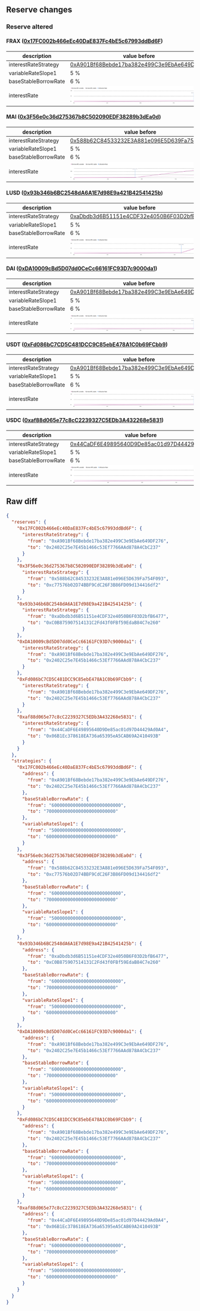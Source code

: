 ## Reserve changes

### Reserve altered

#### FRAX ([0x17FC002b466eEc40DaE837Fc4bE5c67993ddBd6F](https://arbiscan.io/address/0x17FC002b466eEc40DaE837Fc4bE5c67993ddBd6F))

| description | value before | value after |
| --- | --- | --- |
| interestRateStrategy | [0xA901Bf68Bebde17ba382e499C3e9EbAe649DF276](https://arbiscan.io/address/0xA901Bf68Bebde17ba382e499C3e9EbAe649DF276) | [0x2402C25e7E45b1466c53Ef7766AAd878A4CbC237](https://arbiscan.io/address/0x2402C25e7E45b1466c53Ef7766AAd878A4CbC237) |
| variableRateSlope1 | 5 % | 6 % |
| baseStableBorrowRate | 6 % | 7 % |
| interestRate | ![before](/.assets/778cfb2b303d62a54ef78954bed3610452c1c634.svg) | ![after](/.assets/471bf36a0704f0fb8e9dd43041d549e5e7198527.svg) |

#### MAI ([0x3F56e0c36d275367b8C502090EDF38289b3dEa0d](https://arbiscan.io/address/0x3F56e0c36d275367b8C502090EDF38289b3dEa0d))

| description | value before | value after |
| --- | --- | --- |
| interestRateStrategy | [0x588b62C84533232E3A881e096E5D639Fa754F093](https://arbiscan.io/address/0x588b62C84533232E3A881e096E5D639Fa754F093) | [0xc77576b02D74BBF9CdC26F3B86FD09d134416df2](https://arbiscan.io/address/0xc77576b02D74BBF9CdC26F3B86FD09d134416df2) |
| variableRateSlope1 | 5 % | 6 % |
| baseStableBorrowRate | 6 % | 7 % |
| interestRate | ![before](/.assets/6f907e63a671e99815bf95c63f7e0e16dc04ccac.svg) | ![after](/.assets/5316fd25bc1be6cb09428d8c78d63243d4723c48.svg) |

#### LUSD ([0x93b346b6BC2548dA6A1E7d98E9a421B42541425b](https://arbiscan.io/address/0x93b346b6BC2548dA6A1E7d98E9a421B42541425b))

| description | value before | value after |
| --- | --- | --- |
| interestRateStrategy | [0xaDbdb3d6B51151e4CDF32e4050B6F03D2bfB6477](https://arbiscan.io/address/0xaDbdb3d6B51151e4CDF32e4050B6F03D2bfB6477) | [0xC0B875907514131C2Fd43f0FBf59EdaB84C7e260](https://arbiscan.io/address/0xC0B875907514131C2Fd43f0FBf59EdaB84C7e260) |
| variableRateSlope1 | 5 % | 6 % |
| baseStableBorrowRate | 6 % | 7 % |
| interestRate | ![before](/.assets/df5f8d4e981d7df1fa5125ff64ae540b4c74d29b.svg) | ![after](/.assets/dc936825b052222d6d3ba80110bf44c7c8d27b10.svg) |

#### DAI ([0xDA10009cBd5D07dd0CeCc66161FC93D7c9000da1](https://arbiscan.io/address/0xDA10009cBd5D07dd0CeCc66161FC93D7c9000da1))

| description | value before | value after |
| --- | --- | --- |
| interestRateStrategy | [0xA901Bf68Bebde17ba382e499C3e9EbAe649DF276](https://arbiscan.io/address/0xA901Bf68Bebde17ba382e499C3e9EbAe649DF276) | [0x2402C25e7E45b1466c53Ef7766AAd878A4CbC237](https://arbiscan.io/address/0x2402C25e7E45b1466c53Ef7766AAd878A4CbC237) |
| variableRateSlope1 | 5 % | 6 % |
| baseStableBorrowRate | 6 % | 7 % |
| interestRate | ![before](/.assets/778cfb2b303d62a54ef78954bed3610452c1c634.svg) | ![after](/.assets/471bf36a0704f0fb8e9dd43041d549e5e7198527.svg) |

#### USDT ([0xFd086bC7CD5C481DCC9C85ebE478A1C0b69FCbb9](https://arbiscan.io/address/0xFd086bC7CD5C481DCC9C85ebE478A1C0b69FCbb9))

| description | value before | value after |
| --- | --- | --- |
| interestRateStrategy | [0xA901Bf68Bebde17ba382e499C3e9EbAe649DF276](https://arbiscan.io/address/0xA901Bf68Bebde17ba382e499C3e9EbAe649DF276) | [0x2402C25e7E45b1466c53Ef7766AAd878A4CbC237](https://arbiscan.io/address/0x2402C25e7E45b1466c53Ef7766AAd878A4CbC237) |
| variableRateSlope1 | 5 % | 6 % |
| baseStableBorrowRate | 6 % | 7 % |
| interestRate | ![before](/.assets/778cfb2b303d62a54ef78954bed3610452c1c634.svg) | ![after](/.assets/471bf36a0704f0fb8e9dd43041d549e5e7198527.svg) |

#### USDC ([0xaf88d065e77c8cC2239327C5EDb3A432268e5831](https://arbiscan.io/address/0xaf88d065e77c8cC2239327C5EDb3A432268e5831))

| description | value before | value after |
| --- | --- | --- |
| interestRateStrategy | [0x44CaDF6E49895640D9De85ac01d97D44429Ad0A4](https://arbiscan.io/address/0x44CaDF6E49895640D9De85ac01d97D44429Ad0A4) | [0x06B1Ec378618EA736a65395eA5CAB69A2410493B](https://arbiscan.io/address/0x06B1Ec378618EA736a65395eA5CAB69A2410493B) |
| variableRateSlope1 | 5 % | 6 % |
| baseStableBorrowRate | 6 % | 7 % |
| interestRate | ![before](/.assets/08ca8bada153f02ef4b956d14c72dad8303f52a6.svg) | ![after](/.assets/e18a415b118acfcc7864c3e185449673148c205b.svg) |

## Raw diff

```json
{
  "reserves": {
    "0x17FC002b466eEc40DaE837Fc4bE5c67993ddBd6F": {
      "interestRateStrategy": {
        "from": "0xA901Bf68Bebde17ba382e499C3e9EbAe649DF276",
        "to": "0x2402C25e7E45b1466c53Ef7766AAd878A4CbC237"
      }
    },
    "0x3F56e0c36d275367b8C502090EDF38289b3dEa0d": {
      "interestRateStrategy": {
        "from": "0x588b62C84533232E3A881e096E5D639Fa754F093",
        "to": "0xc77576b02D74BBF9CdC26F3B86FD09d134416df2"
      }
    },
    "0x93b346b6BC2548dA6A1E7d98E9a421B42541425b": {
      "interestRateStrategy": {
        "from": "0xaDbdb3d6B51151e4CDF32e4050B6F03D2bfB6477",
        "to": "0xC0B875907514131C2Fd43f0FBf59EdaB84C7e260"
      }
    },
    "0xDA10009cBd5D07dd0CeCc66161FC93D7c9000da1": {
      "interestRateStrategy": {
        "from": "0xA901Bf68Bebde17ba382e499C3e9EbAe649DF276",
        "to": "0x2402C25e7E45b1466c53Ef7766AAd878A4CbC237"
      }
    },
    "0xFd086bC7CD5C481DCC9C85ebE478A1C0b69FCbb9": {
      "interestRateStrategy": {
        "from": "0xA901Bf68Bebde17ba382e499C3e9EbAe649DF276",
        "to": "0x2402C25e7E45b1466c53Ef7766AAd878A4CbC237"
      }
    },
    "0xaf88d065e77c8cC2239327C5EDb3A432268e5831": {
      "interestRateStrategy": {
        "from": "0x44CaDF6E49895640D9De85ac01d97D44429Ad0A4",
        "to": "0x06B1Ec378618EA736a65395eA5CAB69A2410493B"
      }
    }
  },
  "strategies": {
    "0x17FC002b466eEc40DaE837Fc4bE5c67993ddBd6F": {
      "address": {
        "from": "0xA901Bf68Bebde17ba382e499C3e9EbAe649DF276",
        "to": "0x2402C25e7E45b1466c53Ef7766AAd878A4CbC237"
      },
      "baseStableBorrowRate": {
        "from": "60000000000000000000000000",
        "to": "70000000000000000000000000"
      },
      "variableRateSlope1": {
        "from": "50000000000000000000000000",
        "to": "60000000000000000000000000"
      }
    },
    "0x3F56e0c36d275367b8C502090EDF38289b3dEa0d": {
      "address": {
        "from": "0x588b62C84533232E3A881e096E5D639Fa754F093",
        "to": "0xc77576b02D74BBF9CdC26F3B86FD09d134416df2"
      },
      "baseStableBorrowRate": {
        "from": "60000000000000000000000000",
        "to": "70000000000000000000000000"
      },
      "variableRateSlope1": {
        "from": "50000000000000000000000000",
        "to": "60000000000000000000000000"
      }
    },
    "0x93b346b6BC2548dA6A1E7d98E9a421B42541425b": {
      "address": {
        "from": "0xaDbdb3d6B51151e4CDF32e4050B6F03D2bfB6477",
        "to": "0xC0B875907514131C2Fd43f0FBf59EdaB84C7e260"
      },
      "baseStableBorrowRate": {
        "from": "60000000000000000000000000",
        "to": "70000000000000000000000000"
      },
      "variableRateSlope1": {
        "from": "50000000000000000000000000",
        "to": "60000000000000000000000000"
      }
    },
    "0xDA10009cBd5D07dd0CeCc66161FC93D7c9000da1": {
      "address": {
        "from": "0xA901Bf68Bebde17ba382e499C3e9EbAe649DF276",
        "to": "0x2402C25e7E45b1466c53Ef7766AAd878A4CbC237"
      },
      "baseStableBorrowRate": {
        "from": "60000000000000000000000000",
        "to": "70000000000000000000000000"
      },
      "variableRateSlope1": {
        "from": "50000000000000000000000000",
        "to": "60000000000000000000000000"
      }
    },
    "0xFd086bC7CD5C481DCC9C85ebE478A1C0b69FCbb9": {
      "address": {
        "from": "0xA901Bf68Bebde17ba382e499C3e9EbAe649DF276",
        "to": "0x2402C25e7E45b1466c53Ef7766AAd878A4CbC237"
      },
      "baseStableBorrowRate": {
        "from": "60000000000000000000000000",
        "to": "70000000000000000000000000"
      },
      "variableRateSlope1": {
        "from": "50000000000000000000000000",
        "to": "60000000000000000000000000"
      }
    },
    "0xaf88d065e77c8cC2239327C5EDb3A432268e5831": {
      "address": {
        "from": "0x44CaDF6E49895640D9De85ac01d97D44429Ad0A4",
        "to": "0x06B1Ec378618EA736a65395eA5CAB69A2410493B"
      },
      "baseStableBorrowRate": {
        "from": "60000000000000000000000000",
        "to": "70000000000000000000000000"
      },
      "variableRateSlope1": {
        "from": "50000000000000000000000000",
        "to": "60000000000000000000000000"
      }
    }
  }
}
```